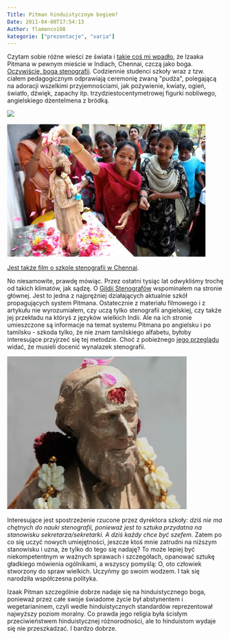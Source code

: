 ```yaml
---
Title: Pitman hinduistycznym bogiem?
Date: 2011-04-08T17:54:13
Author: flamenco108
kategorie: ["prezentacje", "varia"]
---
```


Czytam sobie różne wieści ze świata i 
[takie coś mi wpadło](http://www.shorthandworld.co.uk/home/index.php/2011/03/pitman-hailed-a-god/),
że Izaaka Pitmana w pewnym mieście w Indiach, Chennai, czczą jako boga.
[Oczywiście, boga stenografii](http://www.thenational.ae/news/worldwide/south-asia/the-land-where-isaac-pitman-shorthand-inventor-is-a-god).
Codziennie studenci szkoły wraz z tzw. ciałem pedagogicznym odprawiają
ceremonię zwaną "pudża", polegającą na adoracji wszelkimi
przyjemnościami, jak pożywienie, kwiaty, ogień, światło, dźwięk, zapachy
itp. trzydziestocentymetrowej figurki nobliwego, angielskiego
dżentelmena z bródką.



![](http://www.thenational.ae/deployedfiles//Assets/Richmedia/Image/fo09ma-IndiaSteno1.jpg)



![](Pitman-jako_bog01.jpg)


[Jest także film o szkole stenografii w Chennai](http://www.thenational.ae/news/worldwide/south-asia/a-story-of-stenography).

No niesamowite, prawdę mówiąc. Przez ostatni tysiąc lat odwykliśmy
trochę od takich klimatów, jak sądzę. O 
[Gildii Stenografów](http://www.stenold.org/) 
wspominałem na stronie głównej.
Jest to jedna z najprężniej działających aktualnie szkół propagujących
system Pitmana. Ostatecznie z materiału filmowego i z artykułu nie
wyrozumiałem, czy uczą tylko stenografii angielskiej, czy także jej
przekładu na któryś z języków wielkich Indii. Ale na ich stronie
umieszczone są informacje na temat systemu Pitmana po angielsku i po
tamilsku - szkoda tylko, że nie znam tamilskiego alfabetu, byłoby
interesujące przyjrzeć się tej metodzie. Choć z pobieżnego [jego
przeglądu](http://pl.wikipedia.org/wiki/Pismo_tamilskie) widać, że
musieli docenić wynalazek stenografii.



![](Pitman-jako_bog02.png)




Interesujące jest spostrzeżenie rzucone przez dyrektora szkoły: *dziś
nie ma chętnych do nauki stenografii, ponieważ jest to sztuka przydatna
na stanowisku sekretarza/sekretarki. A dziś każdy chce być szefem.*
Zatem po co się uczyć nowych umiejętności, jeszcze ktoś mnie zatrudni na
niższym stanowisku i uzna, że tylko do tego się nadaję? To może lepiej
być niekompetentnym w ważnych sprawach i szczegółach, opanować sztukę
gładkiego mówienia ogólnikami, a wszyscy pomyślą: O, oto człowiek
stworzony do spraw wielkich. Uczyńmy go swoim wodzem. I tak się
narodziła współczesna polityka.









Izaak Pitman szczególnie dobrze nadaje się na hinduistycznego boga,
ponieważ przez całe swoje świadome życie był abstynentem i
wegetarianinem, czyli wedle hinduistycznych standardów reprezentował
najwyższy poziom moralny. Co prawda jego religia była ścisłym
przeciwieństwem hinduistycznej różnorodności, ale to hinduistom wydaje
się nie przeszkadzać. I bardzo dobrze.


